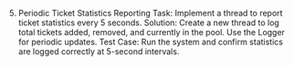 5. Periodic Ticket Statistics Reporting
   Task: Implement a thread to report ticket statistics every 5 seconds.
   Solution:
   Create a new thread to log total tickets added, removed, and currently in the pool.
   Use the Logger for periodic updates.
   Test Case: Run the system and confirm statistics are logged correctly at 5-second intervals.
